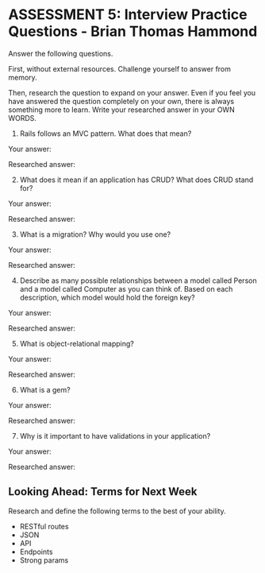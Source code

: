 # ASSESSMENT 5: Interview Practice Questions - Brian Thomas Hammond
Answer the following questions.

First, without external resources. Challenge yourself to answer from memory.

Then, research the question to expand on your answer. Even if you feel you have answered the question completely on your own, there is always something more to learn. Write your researched answer in your OWN WORDS.

1. Rails follows an MVC pattern. What does that mean?

  Your answer: 

  Researched answer: 


2. What does it mean if an application has CRUD? What does CRUD stand for?

  Your answer:

  Researched answer:


3. What is a migration? Why would you use one?

  Your answer:

  Researched answer: 


4. Describe as many possible relationships between a model called Person and a model called Computer as you can think of. Based on each description, which model would hold the foreign key?

  Your answer: 

  Researched answer:


5. What is object-relational mapping?

  Your answer: 

  Researched answer:


6. What is a gem?

  Your answer:

  Researched answer:


7. Why is it important to have validations in your application?

  Your answer:

  Researched answer:


## Looking Ahead: Terms for Next Week

Research and define the following terms to the best of your ability.
- RESTful routes
- JSON
- API
- Endpoints
- Strong params